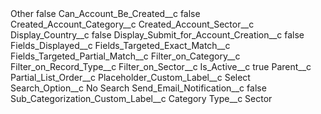 <?xml version="1.0" encoding="UTF-8"?>
<CustomMetadata xmlns="http://soap.sforce.com/2006/04/metadata" xmlns:xsi="http://www.w3.org/2001/XMLSchema-instance" xmlns:xsd="http://www.w3.org/2001/XMLSchema">
    <label>Other</label>
    <protected>false</protected>
    <values>
        <field>Can_Account_Be_Created__c</field>
        <value xsi:type="xsd:boolean">false</value>
    </values>
    <values>
        <field>Created_Account_Category__c</field>
        <value xsi:nil="true"/>
    </values>
    <values>
        <field>Created_Account_Sector__c</field>
        <value xsi:nil="true"/>
    </values>
    <values>
        <field>Display_Country__c</field>
        <value xsi:type="xsd:boolean">false</value>
    </values>
    <values>
        <field>Display_Submit_for_Account_Creation__c</field>
        <value xsi:type="xsd:boolean">false</value>
    </values>
    <values>
        <field>Fields_Displayed__c</field>
        <value xsi:nil="true"/>
    </values>
    <values>
        <field>Fields_Targeted_Exact_Match__c</field>
        <value xsi:nil="true"/>
    </values>
    <values>
        <field>Fields_Targeted_Partial_Match__c</field>
        <value xsi:nil="true"/>
    </values>
    <values>
        <field>Filter_on_Category__c</field>
        <value xsi:nil="true"/>
    </values>
    <values>
        <field>Filter_on_Record_Type__c</field>
        <value xsi:nil="true"/>
    </values>
    <values>
        <field>Filter_on_Sector__c</field>
        <value xsi:nil="true"/>
    </values>
    <values>
        <field>Is_Active__c</field>
        <value xsi:type="xsd:boolean">true</value>
    </values>
    <values>
        <field>Parent__c</field>
        <value xsi:nil="true"/>
    </values>
    <values>
        <field>Partial_List_Order__c</field>
        <value xsi:nil="true"/>
    </values>
    <values>
        <field>Placeholder_Custom_Label__c</field>
        <value xsi:type="xsd:string">Select</value>
    </values>
    <values>
        <field>Search_Option__c</field>
        <value xsi:type="xsd:string">No Search</value>
    </values>
    <values>
        <field>Send_Email_Notification__c</field>
        <value xsi:type="xsd:boolean">false</value>
    </values>
    <values>
        <field>Sub_Categorization_Custom_Label__c</field>
        <value xsi:type="xsd:string">Category</value>
    </values>
    <values>
        <field>Type__c</field>
        <value xsi:type="xsd:string">Sector</value>
    </values>
</CustomMetadata>
